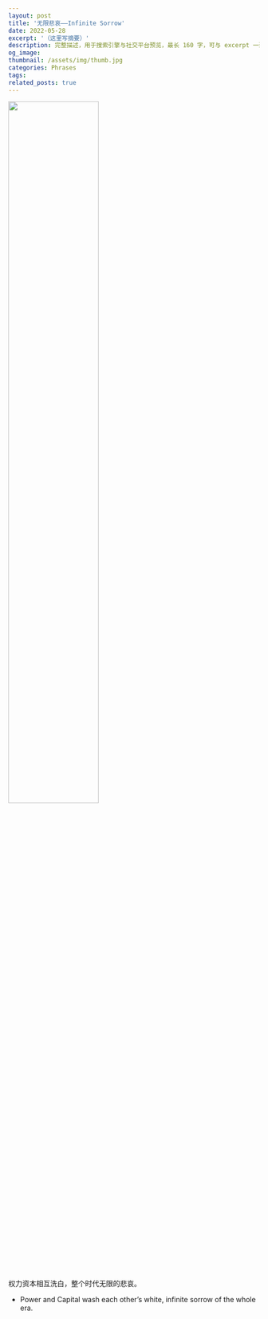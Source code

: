 ```yaml
---
layout: post
title: '无限悲哀——Infinite Sorrow'
date: 2022-05-28
excerpt: '（这里写摘要）'
description: 完整描述，用于搜索引擎与社交平台预览，最长 160 字，可与 excerpt 一致
og_image: 
thumbnail: /assets/img/thumb.jpg
categories: Phrases
tags: 
related_posts: true
---
```


<img src="{{ '/assets/img/blog/xxxxxxxx' | relative_url }}" style="width:60%;">

权力资本相互洗白，整个时代无限的悲哀。

- Power and Capital wash each other’s white, infinite sorrow of the whole era.
